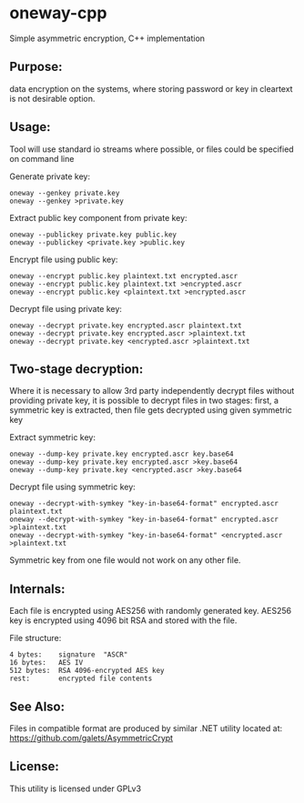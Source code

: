 oneway-cpp
==========

Simple asymmetric encryption, C++ implementation

Purpose:
-------------------------

data encryption on the systems, where storing password or key in cleartext is not desirable option.


Usage:
-------------------------

Tool will use standard io streams where possible, or files could be specified on command line

Generate private key:

	oneway --genkey private.key
	oneway --genkey >private.key

Extract public key component from private key:

	oneway --publickey private.key public.key
	oneway --publickey <private.key >public.key

Encrypt file using public key:   

	oneway --encrypt public.key plaintext.txt encrypted.ascr
	oneway --encrypt public.key plaintext.txt >encrypted.ascr
	oneway --encrypt public.key <plaintext.txt >encrypted.ascr
   
Decrypt file using private key:

	oneway --decrypt private.key encrypted.ascr plaintext.txt
	oneway --decrypt private.key encrypted.ascr >plaintext.txt
	oneway --decrypt private.key <encrypted.ascr >plaintext.txt

Two-stage decryption:
-------------------------

Where it is necessary to allow 3rd party independently decrypt files without providing private key, it is possible to decrypt files in two stages: first, a symmetric key is extracted, then file gets decrypted using given symmetric key

Extract symmetric key:

	oneway --dump-key private.key encrypted.ascr key.base64
	oneway --dump-key private.key encrypted.ascr >key.base64
	oneway --dump-key private.key <encrypted.ascr >key.base64

Decrypt file using symmetric key:

	oneway --decrypt-with-symkey "key-in-base64-format" encrypted.ascr plaintext.txt
	oneway --decrypt-with-symkey "key-in-base64-format" encrypted.ascr >plaintext.txt
	oneway --decrypt-with-symkey "key-in-base64-format" <encrypted.ascr >plaintext.txt

Symmetric key from one file would not work on any other file.

Internals:
-------------------------

Each file is encrypted using AES256 with randomly generated key. AES256 key is encrypted using 4096
bit RSA and stored with the file.

File structure:

	4 bytes:    signature  "ASCR"
	16 bytes:   AES IV
	512 bytes:  RSA 4096-encrypted AES key
	rest:       encrypted file contents


See Also:
-------------------------

Files in compatible format are produced by similar .NET utility located at:
https://github.com/galets/AsymmetricCrypt

License:
-------------------------

This utility is licensed under GPLv3
